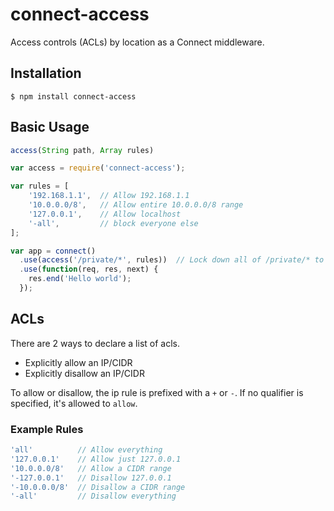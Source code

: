 # connect-access

Access controls (ACLs) by location as a Connect middleware.

## Installation
```
$ npm install connect-access
```

## Basic Usage

```javascript
access(String path, Array rules)
```

```javascript
var access = require('connect-access');

var rules = [
    '192.168.1.1',  // Allow 192.168.1.1
    '10.0.0.0/8',   // Allow entire 10.0.0.0/8 range
    '127.0.0.1',    // Allow localhost
    '-all',         // block everyone else
];

var app = connect()
  .use(access('/private/*', rules))  // Lock down all of /private/* to the ACLs we declared
  .use(function(req, res, next) {
    res.end('Hello world');
  });
```

## ACLs
There are 2 ways to declare a list of acls.
* Explicitly allow an IP/CIDR
* Explicitly disallow an IP/CIDR

To allow or disallow, the ip rule is prefixed with a `+` or `-`. If no qualifier is specified, it's allowed to `allow`.

### Example Rules

```javascript
'all'          // Allow everything
'127.0.0.1'    // Allow just 127.0.0.1
'10.0.0.0/8'   // Allow a CIDR range
'-127.0.0.1'   // Disallow 127.0.0.1
'-10.0.0.0/8'  // Disallow a CIDR range
'-all'         // Disallow everything
```
